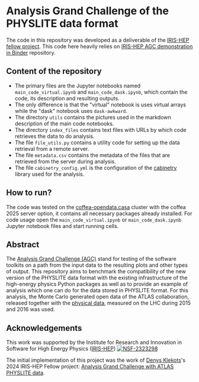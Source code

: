 # Analysis Grand Challenge of the PHYSLITE data format
The code in this repository was developed as a deliverable of the [IRIS-HEP fellow project](https://iris-hep.org/fellows/Denys-Klekots.html).
This code here heavily relies on [IRIS-HEP AGC demonstration in Binder](https://github.com/alexander-held/PyHEP-2022-AGC?tab=readme-ov-file) repository.

## Content of the repository

+ The primary files are the Jupyter notebooks named `main_code_virtual.ipynb` and `main_code_dask.ipynb`, which contain the code, its description and resulting outputs.
+ The only difference is that the "virtual" notebook is uses virtual arrays while the "dask" notebook uses `dask-awkward`.
+ The directory `utils` contains the pictures used in the markdown description of the main code notebooks.
+ The directory `index_files` contains text files with URLs by which code retrieves the data to do analysis.
+ The file `file_utils.py` contains a utility code for setting up the data retrieval from a remote server.
+ The file `metadata.csv` contains the metadata of the files that are retrieved from the server during analysis.
+ The file `cabinetry_config.yml` is the configuration of the [cabinetry](https://github.com/scikit-hep/cabinetry/) library used for the analysis.

## How to run?

The code was tested on the [coffea-opendata.casa](https://coffea-opendata.casa/) cluster with the coffea 2025 server option, it contains all necessary packages already installed. For code usage open the `main_code_virtual.ipynb` or `main_code_dask.ipynb` Jupyter notebook files and start running cells.

## Abstract

The [Analysis Grand Challenge (AGC)](https://iris-hep.org/projects/agc.html) stand for testing of the software toolkits on a path from the input data to the resulting plots and other types of output. This repository aims to benchmark the compatibility of the new version of the PHYSLITE data format with the existing infrastructure of the high-energy physics Python packages as well as to provide an example of analysis which one can do for the data stored in PHYSLITE format. For this analysis, the Monte Carlo generated open data of the ATLAS collaboration, released together with the [physical data](https://atlas.cern/Updates/News/Open-Data-Research), measured on the LHC during 2015 and 2016 was used.

## Acknowledgements

This work was supported by the Institute for Research and Innovation in Software for High Energy Physics ([IRIS-HEP](https://iris-hep.org/)) [![NSF-2323298](https://img.shields.io/badge/NSF-2323298-blue.svg)](https://nsf.gov/awardsearch/showAward?AWD_ID=2323298)

The initial implementation of this project was the work of [Denys Klekots](https://github.com/Denys-Klekots)'s 2024 IRIS-HEP Fellow project: [Analysis Grand Challenge with ATLAS PHYSLITE data](https://iris-hep.org/fellows/Denys-Klekots.html).
